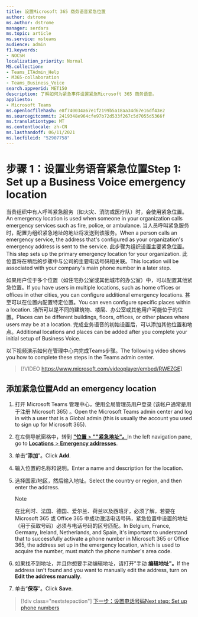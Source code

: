 ```yaml
---
title: 设置Microsoft 365 商务语音紧急位置
author: dstrome
ms.author: dstrome
manager: serdars
ms.topic: article
ms.service: msteams
audience: admin
f1.keywords:
- NOCSH
localization_priority: Normal
MS.collection:
- Teams_ITAdmin_Help
- M365-collaboration
- Teams_Business_Voice
search.appverid: MET150
description: 了解如何为紧急事件设置紧急Microsoft 365 商务语音。
appliesto:
- Microsoft Teams
ms.openlocfilehash: e8f740034a67e1f2199b5a18aa34d67e16df43e2
ms.sourcegitcommit: 2419348e964cfe97b72d533f267c5d7055d5366f
ms.translationtype: MT
ms.contentlocale: zh-CN
ms.lasthandoff: 06/11/2021
ms.locfileid: "52907758"
---
```

# <a name="step-1-set-up-a-business-voice-emergency-location"></a><span data-ttu-id="8164c-103">步骤 1：设置业务语音紧急位置</span><span class="sxs-lookup"><span data-stu-id="8164c-103">Step 1: Set up a Business Voice emergency location</span></span>

<span data-ttu-id="8164c-104">当贵组织中有人呼叫紧急服务（如火灾、消防或医疗队）时，会使用紧急位置。</span><span class="sxs-lookup"><span data-stu-id="8164c-104">An emergency location is used when someone in your organization calls emergency services such as fire, police, or ambulance.</span></span> <span data-ttu-id="8164c-105">当人员呼叫紧急服务时，配置为组织紧急地址的地址将发送到该服务。</span><span class="sxs-lookup"><span data-stu-id="8164c-105">When a person calls an emergency service, the address that's configured as your organization's emergency address is sent to the service.</span></span> <span data-ttu-id="8164c-106">此步骤为组织设置主要紧急位置。</span><span class="sxs-lookup"><span data-stu-id="8164c-106">This step sets up the primary emergency location for your organization.</span></span> <span data-ttu-id="8164c-107">此位置将在稍后的步骤中与公司的主要电话号码相关联。</span><span class="sxs-lookup"><span data-stu-id="8164c-107">This location will be associated with your company's main phone number in a later step.</span></span>

<span data-ttu-id="8164c-108">如果用户位于多个位置（如住宅办公室或其他城市的办公室）中，可以配置其他紧急位置。</span><span class="sxs-lookup"><span data-stu-id="8164c-108">If you have users in multiple locations, such as home offices or offices in other cities, you can configure additional emergency locations.</span></span> <span data-ttu-id="8164c-109">甚至可以在位置内配置特定位置。</span><span class="sxs-lookup"><span data-stu-id="8164c-109">You can even configure specific places within a location.</span></span> <span data-ttu-id="8164c-110">场所可以是不同的建筑物、楼层、办公室或其他用户可能位于的位置。</span><span class="sxs-lookup"><span data-stu-id="8164c-110">Places can be different buildings, floors, offices, or other places where users may be at a location.</span></span> <span data-ttu-id="8164c-111">完成业务语音的初始设置后，可以添加其他位置和地点。</span><span class="sxs-lookup"><span data-stu-id="8164c-111">Additional locations and places can be added after you complete your initial setup of Business Voice.</span></span>

<span data-ttu-id="8164c-112">以下视频演示如何在管理中心内完成Teams步骤。</span><span class="sxs-lookup"><span data-stu-id="8164c-112">The following video shows you how to complete these steps in the Teams admin center.</span></span>

> [!VIDEO https://www.microsoft.com/videoplayer/embed/RWEZGE]

## <a name="add-an-emergency-location"></a><span data-ttu-id="8164c-113">添加紧急位置</span><span class="sxs-lookup"><span data-stu-id="8164c-113">Add an emergency location</span></span>

1. <span data-ttu-id="8164c-114">打开 Microsoft Teams 管理中心，使用全局管理员用户登录 (该帐户通常是用于注册 Microsoft 365) 。</span><span class="sxs-lookup"><span data-stu-id="8164c-114">Open the Microsoft Teams admin center and log in with a user that is a Global admin (this is usually the account you used to sign up for Microsoft 365).</span></span>
1. <span data-ttu-id="8164c-115">在左侧导航窗格中，转到 <a href="https://admin.teams.microsoft.com/locations" target="_blank">**"位置**  >  **""紧急地址"。**</a></span><span class="sxs-lookup"><span data-stu-id="8164c-115">In the left navigation pane, go to <a href="https://admin.teams.microsoft.com/locations" target="_blank">**Locations** > **Emergency addresses**</a>.</span></span>
1. <span data-ttu-id="8164c-116">单击“**添加**”。</span><span class="sxs-lookup"><span data-stu-id="8164c-116">Click **Add**.</span></span>
1. <span data-ttu-id="8164c-117">输入位置的名称和说明。</span><span class="sxs-lookup"><span data-stu-id="8164c-117">Enter a name and description for the location.</span></span>
1. <span data-ttu-id="8164c-118">选择国家/地区，然后输入地址。</span><span class="sxs-lookup"><span data-stu-id="8164c-118">Select the country or region, and then enter the address.</span></span>

   > [!NOTE]
   > <span data-ttu-id="8164c-119">在比利时、法国、德国、爱尔兰、荷兰以及西班牙，必须了解，若要在 Microsoft 365 或 Office 365 中成功激活电话号码，紧急位置中设置的地址（用于获取号码）必须与电话号码的区号匹配。</span><span class="sxs-lookup"><span data-stu-id="8164c-119">In Belgium, France, Germany, Ireland, Netherlands, and Spain, it's important to understand that to successfully activate a phone number in Microsoft 365 or Office 365, the address set up in the emergency location, which is used to acquire the number, must match the phone number's area code.</span></span>

1. <span data-ttu-id="8164c-120">如果找不到地址，并且你想要手动编辑地址，请打开"手动 **编辑地址"。**</span><span class="sxs-lookup"><span data-stu-id="8164c-120">If the address isn't found and you want to manually edit the address, turn on **Edit the address manually**.</span></span>
1. <span data-ttu-id="8164c-121">单击“**保存**”。</span><span class="sxs-lookup"><span data-stu-id="8164c-121">Click **Save**.</span></span>

> [!div class="nextstepaction"]
> [<span data-ttu-id="8164c-122">下一步：设置电话号码</span><span class="sxs-lookup"><span data-stu-id="8164c-122">Next step: Set up phone numbers</span></span>](set-up-phone-numbers.md)

